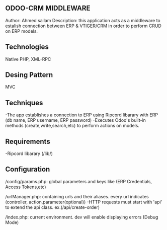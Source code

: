 ODOO-CRM MIDDLEWARE
-------------------
Author: Ahmed sallam
Description: this application acts as a middleware to estalish connection between ERP & VTIGER/CRM in order to perform CRUD on ERP models.


Technologies
-------------------
Native PHP, XML-RPC


Desing Pattern
-------------------
MVC


Techniques
-------------------
-The app establishes a connection to ERP using Ripcord libarary with ERP (db name, ERP username, ERP password)
-Executes Odoo's built-in methods (create,write,search,etc) to perform actions on models.


Requirements
-------------------
-Ripcord libarary (/lib/)


Configuration
-------------------
/config/params.php:
	global parameters and keys like (ERP Credentials, Access Tokens,etc)

/urlManager.php:
	containing urls and their aliases. every url indicates (controller, action,parameter(optional))
	-HTTP requests must start with 'api' to extend the api class. ex.(/api/create-order)

/index.php:
	current environment. dev will enable displaying errors (Debug Mode)